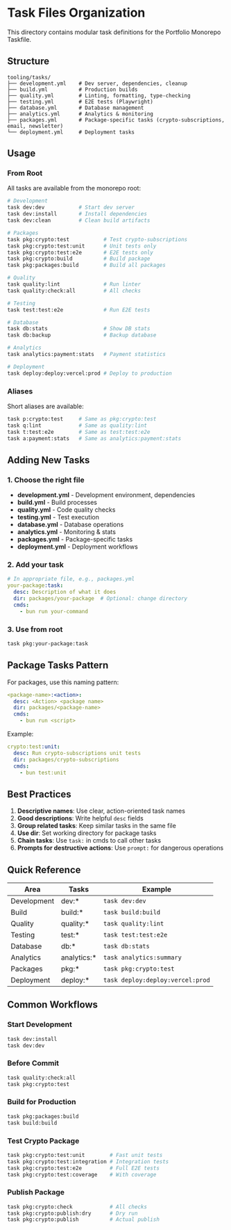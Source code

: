 # Task Files Organization

This directory contains modular task definitions for the Portfolio Monorepo Taskfile.

## Structure

```
tooling/tasks/
├── development.yml    # Dev server, dependencies, cleanup
├── build.yml          # Production builds
├── quality.yml        # Linting, formatting, type-checking
├── testing.yml        # E2E tests (Playwright)
├── database.yml       # Database management
├── analytics.yml      # Analytics & monitoring
├── packages.yml       # Package-specific tasks (crypto-subscriptions, email, newsletter)
└── deployment.yml     # Deployment tasks
```

## Usage

### From Root

All tasks are available from the monorepo root:

```bash
# Development
task dev:dev           # Start dev server
task dev:install       # Install dependencies
task dev:clean         # Clean build artifacts

# Packages
task pkg:crypto:test           # Test crypto-subscriptions
task pkg:crypto:test:unit      # Unit tests only
task pkg:crypto:test:e2e       # E2E tests only
task pkg:crypto:build          # Build package
task pkg:packages:build        # Build all packages

# Quality
task quality:lint              # Run linter
task quality:check:all         # All checks

# Testing
task test:test:e2e             # Run E2E tests

# Database
task db:stats                  # Show DB stats
task db:backup                 # Backup database

# Analytics
task analytics:payment:stats   # Payment statistics

# Deployment
task deploy:deploy:vercel:prod # Deploy to production
```

### Aliases

Short aliases are available:

```bash
task p:crypto:test     # Same as pkg:crypto:test
task q:lint            # Same as quality:lint
task t:test:e2e        # Same as test:test:e2e
task a:payment:stats   # Same as analytics:payment:stats
```

## Adding New Tasks

### 1. Choose the right file

- **development.yml** - Development environment, dependencies
- **build.yml** - Build processes
- **quality.yml** - Code quality checks
- **testing.yml** - Test execution
- **database.yml** - Database operations
- **analytics.yml** - Monitoring & stats
- **packages.yml** - Package-specific tasks
- **deployment.yml** - Deployment workflows

### 2. Add your task

```yaml
# In appropriate file, e.g., packages.yml
your-package:task:
  desc: Description of what it does
  dir: packages/your-package  # Optional: change directory
  cmds:
    - bun run your-command
```

### 3. Use from root

```bash
task pkg:your-package:task
```

## Package Tasks Pattern

For packages, use this naming pattern:

```yaml
<package-name>:<action>:
  desc: <Action> <package name>
  dir: packages/<package-name>
  cmds:
    - bun run <script>
```

Example:
```yaml
crypto:test:unit:
  desc: Run crypto-subscriptions unit tests
  dir: packages/crypto-subscriptions
  cmds:
    - bun test:unit
```

## Best Practices

1. **Descriptive names**: Use clear, action-oriented task names
2. **Good descriptions**: Write helpful `desc` fields
3. **Group related tasks**: Keep similar tasks in the same file
4. **Use dir**: Set working directory for package tasks
5. **Chain tasks**: Use `task:` in cmds to call other tasks
6. **Prompts for destructive actions**: Use `prompt:` for dangerous operations

## Quick Reference

| Area | Tasks | Example |
|------|-------|---------|
| Development | dev:* | `task dev:dev` |
| Build | build:* | `task build:build` |
| Quality | quality:* | `task quality:lint` |
| Testing | test:* | `task test:test:e2e` |
| Database | db:* | `task db:stats` |
| Analytics | analytics:* | `task analytics:summary` |
| Packages | pkg:* | `task pkg:crypto:test` |
| Deployment | deploy:* | `task deploy:deploy:vercel:prod` |

## Common Workflows

### Start Development
```bash
task dev:install
task dev:dev
```

### Before Commit
```bash
task quality:check:all
task pkg:crypto:test
```

### Build for Production
```bash
task pkg:packages:build
task build:build
```

### Test Crypto Package
```bash
task pkg:crypto:test:unit        # Fast unit tests
task pkg:crypto:test:integration # Integration tests
task pkg:crypto:test:e2e         # Full E2E tests
task pkg:crypto:test:coverage    # With coverage
```

### Publish Package
```bash
task pkg:crypto:check            # All checks
task pkg:crypto:publish:dry      # Dry run
task pkg:crypto:publish          # Actual publish
```

